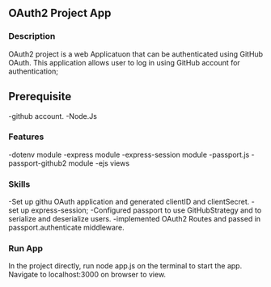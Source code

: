 ## OAuth2 Project App

### Description

OAuth2 project is a web  Applicatuon that can be authenticated using GitHub OAuth.
This application allows user to log in using GitHub account for authentication;

## Prerequisite

-github account.
-Node.Js

### Features


-dotenv module
-express module
-express-session module
-passport.js
-passport-github2 module
-ejs views

### Skills


-Set up githu OAuth application and generated clientID and clientSecret.
-set up express-session;
-Configured passport to use GitHubStrategy and to serialize and deserialize users.
-implemented OAuth2 Routes and passed in passport.authenticate middleware.

### Run App

In the project directly, run node app.js on the terminal to start the app. Navigate to localhost:3000 on browser to view.


